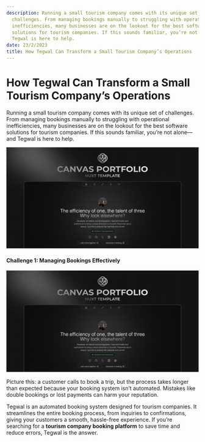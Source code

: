 ```yaml
---
description: Running a small tourism company comes with its unique set of
  challenges. From managing bookings manually to struggling with operational
  inefficiencies, many businesses are on the lookout for the best software
  solutions for tourism companies. If this sounds familiar, you’re not alone—and
  Tegwal is here to help.
date: 23/2/2023
title: How Tegwal Can Transform a Small Tourism Company’s Operations
---
```


# **How Tegwal Can Transform a Small Tourism Company’s Operations**

Running a small tourism company comes with its unique set of challenges. From managing bookings manually to struggling with operational inefficiencies, many businesses are on the lookout for the best software solutions for tourism companies. If this sounds familiar, you’re not alone—and Tegwal is here to help.

![og.png](/og.png)

#### **Challenge 1: Managing Bookings Effectively**

![og.png](/og.png)

Picture this: a customer calls to book a trip, but the process takes longer than expected because your booking system isn’t automated. Mistakes like double bookings or lost payments can harm your reputation.

Tegwal is an automated booking system designed for tourism companies. It streamlines the entire booking process, from inquiries to confirmations, giving your customers a smooth, hassle-free experience. If you’re searching for a **tourism company booking platform** to save time and reduce errors, Tegwal is the answer.
